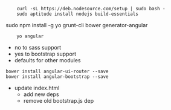         curl -sL https://deb.nodesource.com/setup | sudo bash -
        sudo aptitude install nodejs build-essentials

sudo npm install -g yo grunt-cli bower generator-angular


        yo angular

- no to sass support
- yes to bootstrap support
- defaults for other modules
<!-- foo -->

	bower install angular-ui-router --save
	bower install angular-bootstrap --save


- update index.html
	- add new deps
	- remove old bootstrap.js dep
